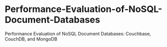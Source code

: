 # Performance-Evaluation-of-NoSQL-Document-Databases
Performance Evaluation of NoSQL Document Databases: Couchbase, CouchDB, and MongoDB
